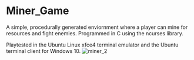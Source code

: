 # Miner_Game

A simple, procedurally generated enviornment where a player can mine for resources and fight enemies. Programmed in C using the ncurses library.

Playtested in the Ubuntu Linux xfce4 terminal emulator and the Ubuntu terminal client for Windows 10.
![miner_2](https://user-images.githubusercontent.com/20401283/140839306-c821a5e3-bb3a-4f48-a93e-e53007ab812b.png)

